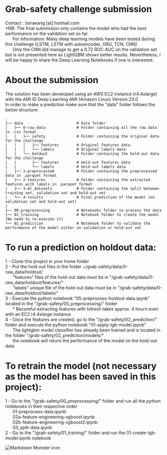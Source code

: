 # Grab-safety challenge submission
Contact : boraeang [at] hotmail.com <br>
*NB: The final submission only contains the model who had the best performance on the validation set so far.<br>
&nbsp;&nbsp;&nbsp;&nbsp;&nbsp;&nbsp;For information: Many deep learning models have been tested during this challenge (LSTM, LSTM with autoencoder, GRU, TCN, CNN)<br>
&nbsp;&nbsp;&nbsp;&nbsp;&nbsp;&nbsp;Only the CNN did manage to get a 0.72 ROC AUC on the validation set but is not presented here as LightGBM shows better results. Nevertheless, I will be happy to share the Deep Learning Notebooks if one is interested.

# About the submission
The solution has been developed using an AWS EC2 instance (r4.4xlarge) with the AMI ID
Deep Learning AMI (Amazon Linux) Version 23.0 <br>
In order to make a prediction make sure that the "data" folder follows the below structure:<br>

    .
    ├── data                        # Data folder
    |   ├── 0-raw_data              # Folder containing all the raw data in .csv format
    |   |   ├── safety              # Folder containing the original data for the challenge
    |   |   │   ├── features        # Original features data
    |   |   |   └── labels          # Original labels data
    |   |   └── holdout             # Folder containing the hold-out data for the challenge
    |   |       ├── features        # Hold-out features data
    |   |       └── labels          # Hold-out labels data
    |   ├── 1-preprocessed          # Folder containing the preprocessed data in .parquet format
    |   ├── 2-features              # Folder containing the extracted features with labels in .parquet format
    |   ├── 3-ml_datasets           # Folder containing the split between training set, validation set and hold-out set
    |   └── 4-results               # Final prediction of the model (on validation set and hold-out set)
    |
    ├── 00_preprocessing            # Notebooks folder to process the data
    ├── 01_training                 # Notebook folder to create the model (No need to re-execute it)
    └── 02_prediction               # Notebook folder to validate the performance of the model either on validation or hold-out set
    
    
    
    
>

# To run a prediction on holdout data:
1 - Clone this project in your home folder<br>
2 - Put the hold-out files in the folder ~/grab-safety/data/0-raw_data/holdout/<br>
&nbsp;&nbsp;&nbsp;&nbsp;&nbsp;&nbsp;"features" files of the hold-out data must be in "/grab-safety/data/0-raw_data/holdout/features/"<br>
&nbsp;&nbsp;&nbsp;&nbsp;&nbsp;&nbsp;"labels" unique file of the hold-out data must be in "/grab-safety/data/0-raw_data/holdout/labels/"<br>
3 - Execute the python notebook "05-preprocess-holdout-data.ipynb" located in the "/grab-safety/00_preprocessing/" folder<br>
&nbsp;&nbsp;&nbsp;&nbsp;&nbsp;&nbsp;* Becareful extracting features with tsfresh takes approx. 4 hours even with an EC2 r4.4xlarge instance<br>
4 - Once the features are created, go to the "/grab-safety/02_prediction/" folder and execute the python notebook "01-apply-lgb-model.ipynb"<br>
&nbsp;&nbsp;&nbsp;&nbsp;&nbsp;&nbsp;The lightgbm model classifier has already been trained and is located in the folder "/grab-safety/02_prediction/models/"<br>
&nbsp;&nbsp;&nbsp;&nbsp;&nbsp;&nbsp;the notebook will return the performance of the model on the hold-out data<br>

# To retrain the model (not necessary as the model has been saved in this project):
1 - Go to the "/grab-safety/00_preprocessing/" folder and run all the python notebooks in their respective order<br>
&nbsp;&nbsp;&nbsp;&nbsp;&nbsp;&nbsp;01-preprocess-data.ipynb<br>
&nbsp;&nbsp;&nbsp;&nbsp;&nbsp;&nbsp;02a-feature-engineering-xgboost.ipynb<br>
&nbsp;&nbsp;&nbsp;&nbsp;&nbsp;&nbsp;02b-feature-engineering-xgboost2.ipynb<br>
&nbsp;&nbsp;&nbsp;&nbsp;&nbsp;&nbsp;03_split-data.ipynb<br>
2 - Go to the "/grab-safety/01_training/" folder and run the 01-create-lgb-model.ipynb notebook<br>


<img src="https://static.wixstatic.com/media/397bed_e0fd4340ff5f40de876b26f0fb7e1f83~mv2.png/v1/fill/w_610,h_610,al_c,q_85,usm_0.66_1.00_0.01/Grab%20EDM_Safety.webp"
     alt="Markdown Monster icon"
     style="float: left; margin-right: 10px;" />
